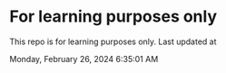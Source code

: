 # For learning purposes only
This repo is for learning purposes only.
Last updated at

Monday, February 26, 2024 6:35:01 AM

